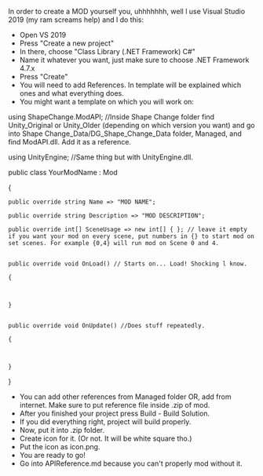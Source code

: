 In order to create a MOD yourself you, uhhhhhhh, well l use Visual Studio 2019 (my ram screams help) and l do this:

 - Open VS 2019
 - Press "Create a new project"
 - In there, choose "Class Library (.NET Framework) C#"
 - Name it whatever you want, just make sure to choose .NET Framework 4.7.x
 - Press "Create"
 - You will need to add References. In template will be explained which ones and what everything does.
 - You might want a template on which you will work on:

using ShapeChange.ModAPI; //Inside Shape Change folder find Unity_Original or Unity_Older (depending on which version you want) and go into Shape Change_Data/DG_Shape_Change_Data folder, Managed, and find ModAPI.dll. Add it as a reference.

using UnityEngine; //Same thing but with UnityEngine.dll.

public class YourModName : Mod

{

    public override string Name => "MOD NAME";
    
    public override string Description => "MOD DESCRIPTION";
    
    public override int[] SceneUsage => new int[] { }; // leave it empty if you want your mod on every scene, put numbers in {} to start mod on set scenes. For example {0,4} will run mod on Scene 0 and 4.
   
    
    public override void OnLoad() // Starts on... Load! Shocking l know.
    
    {

        
    
    }

    
    public override void OnUpdate() //Does stuff repeatedly.
    
    {


   
    }
    
}
 - You can add other references from Managed folder OR, add from internet. Make sure to put reference file inside .zip of mod.
 - After you finished your project press Build - Build Solution.
 - If you did everything right, project will build properly.
 - Now, put it into .zip folder.
 - Create icon for it. (Or not. It will be white square tho.)
 - Put the icon as icon.png.
 - You are ready to go!
 - Go into APIReference.md because you can't properly mod without it. 

